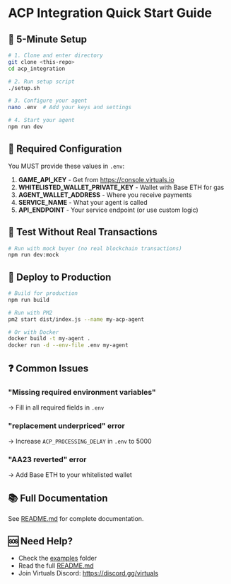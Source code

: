 # ACP Integration Quick Start Guide

## 🎯 5-Minute Setup

```bash
# 1. Clone and enter directory
git clone <this-repo>
cd acp_integration

# 2. Run setup script
./setup.sh

# 3. Configure your agent
nano .env  # Add your keys and settings

# 4. Start your agent
npm run dev
```

## 📝 Required Configuration

You MUST provide these values in `.env`:

1. **GAME_API_KEY** - Get from https://console.virtuals.io
2. **WHITELISTED_WALLET_PRIVATE_KEY** - Wallet with Base ETH for gas
3. **AGENT_WALLET_ADDRESS** - Where you receive payments
4. **SERVICE_NAME** - What your agent is called
5. **API_ENDPOINT** - Your service endpoint (or use custom logic)

## 🧪 Test Without Real Transactions

```bash
# Run with mock buyer (no real blockchain transactions)
npm run dev:mock
```

## 🚀 Deploy to Production

```bash
# Build for production
npm run build

# Run with PM2
pm2 start dist/index.js --name my-acp-agent

# Or with Docker
docker build -t my-agent .
docker run -d --env-file .env my-agent
```

## ❓ Common Issues

### "Missing required environment variables"
→ Fill in all required fields in `.env`

### "replacement underpriced" error
→ Increase `ACP_PROCESSING_DELAY` in `.env` to 5000

### "AA23 reverted" error  
→ Add Base ETH to your whitelisted wallet

## 📚 Full Documentation

See [README.md](README.md) for complete documentation.

## 🆘 Need Help?

- Check the [examples](examples/) folder
- Read the full [README.md](README.md)
- Join Virtuals Discord: https://discord.gg/virtuals